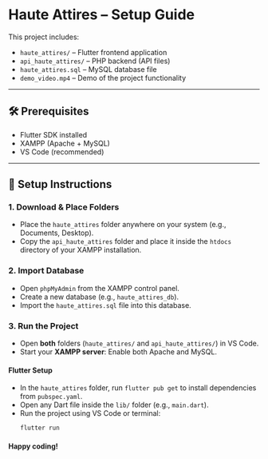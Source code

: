 # Haute Attires – Setup Guide

This project includes:

- `haute_attires/` – Flutter frontend application
- `api_haute_attires/` – PHP backend (API files)
- `haute_attires.sql` – MySQL database file
- `demo_video.mp4` – Demo of the project functionality

---

## 🛠 Prerequisites

- Flutter SDK installed
- XAMPP (Apache + MySQL)
- VS Code (recommended)

---

## 🚀 Setup Instructions

### 1. Download & Place Folders

- Place the `haute_attires` folder anywhere on your system (e.g., Documents, Desktop).
- Copy the `api_haute_attires` folder and place it inside the `htdocs` directory of your XAMPP installation.

### 2. Import Database

- Open `phpMyAdmin` from the XAMPP control panel.
- Create a new database (e.g., `haute_attires_db`).
- Import the `haute_attires.sql` file into this database.

### 3. Run the Project

- Open **both** folders (`haute_attires/` and `api_haute_attires/`) in VS Code.
- Start your **XAMPP server**: Enable both Apache and MySQL.

#### Flutter Setup

- In the `haute_attires` folder, run `flutter pub get` to install dependencies from `pubspec.yaml`.
- Open any Dart file inside the `lib/` folder (e.g., `main.dart`).
- Run the project using VS Code or terminal:  
  ```bash
  flutter run


#### Happy coding!